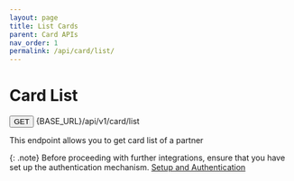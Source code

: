 ```yaml
---
layout: page
title: List Cards
parent: Card APIs
nav_order: 1
permalink: /api/card/list/
---
```


# Card List

<button type="button" name="button" class="btn btn-purple fs-1">GET</button>
{BASE_URL}/api/v1/card/list

This endpoint allows you to get card list of a partner

{: .note}
Before proceeding with further integrations, ensure that you have set up the authentication mechanism. [Setup and Authentication](/dtps.github.io/setup)
